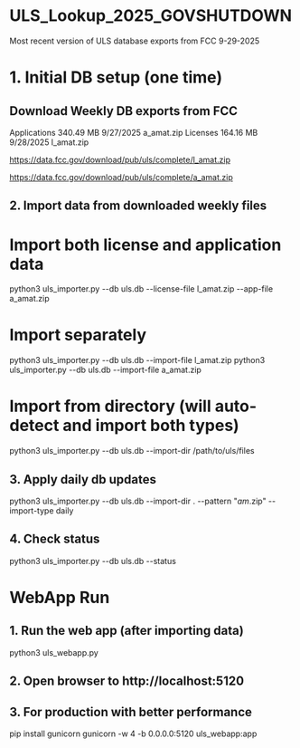 # ULS_Lookup_2025_GOVSHUTDOWN
Most recent version of ULS database exports from FCC 9-29-2025

# 1. Initial DB setup (one time)
## Download Weekly DB exports from FCC
Applications 	340.49 MB 	9/27/2025 a_amat.zip
Licenses 	164.16 MB 	9/28/2025 l_amat.zip

https://data.fcc.gov/download/pub/uls/complete/l_amat.zip

https://data.fcc.gov/download/pub/uls/complete/a_amat.zip
## 2. Import data from downloaded weekly files
# Import both license and application data
python3 uls_importer.py --db uls.db --license-file l_amat.zip --app-file a_amat.zip

# Import separately
python3 uls_importer.py --db uls.db --import-file l_amat.zip
python3 uls_importer.py --db uls.db --import-file a_amat.zip

# Import from directory (will auto-detect and import both types)
python3 uls_importer.py --db uls.db --import-dir /path/to/uls/files



## 3. Apply daily db updates
python3 uls_importer.py --db uls.db --import-dir . --pattern "*_am_*.zip" --import-type daily


## 4. Check status
python3 uls_importer.py --db uls.db --status



# WebApp Run 

## 1. Run the web app (after importing data)
python3 uls_webapp.py

## 2. Open browser to http://localhost:5120

## 3. For production with better performance
pip install gunicorn
gunicorn -w 4 -b 0.0.0.0:5120 uls_webapp:app




